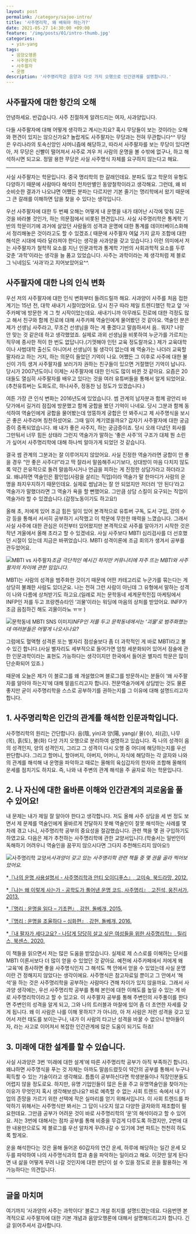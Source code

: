 ```yaml
---
layout: post
permalink: /category/sajoo-intro/
title: '사주명리학, 왜 배워야 하는가?'
date: 2021-05-27 14:30:00 +09:00
feature: '/img/posts/01/intro-thumb.jpg'
categories:
  - yin-yang
tags:
  - 음양오행론
  - 사주명리학
  - 사주팔자
  - 운명
description: '사주명리학은 음양과 다섯 가지 오행으로 인간관계를 설명합니다.'
---
```


## 사주팔자에 대한 항간의 오해

안녕하세요. 반갑습니다. 사주 친절하게 알려드리는 여자, 사과양입니다.

다들 사주팔자에 대해 어떻게 생각하고 계시는지요? 혹시 무당들이 보는 것이라는 오해와 편견이 있지는 않으신가요? 놀랍게도 사주팔자는 무당과는 전혀 무관합니다^^ 무당은 우리나라의 토속신앙인 샤머니즘에 해당하고, 따라서 사주팔자를 보는 무당이 있다면 아, 저 무당은 신빨이 떨어져서 사주로 겨우 저 사람의 운명을 볼 수밖에 없구나, 하고 해석하시면 되고요. 정말 용한 무당은 사실 사주명식 자체를 요구하지 않는다고 해요.

* * *

사실 사주팔자는 학문입니다. 중국 명리학의 한 갈래인데요. 분파도 많고 학문의 유형도 다양하기 때문에 사람마다 해석이 천차만별인 동양철학이라고 생각해요. 그런데, 왜 비슷비슷한 결과가 나오냐면 어쨌든 분파는 다르지만 기본 줄기는 명리학에서 왔기 때문에 그 큰 갈래를 이해하면 답을 찾을 수 있다는 생각입니다.

우선 사주팔자에 대한 두 번째 오해는 어떻게 내 운명을 내가 태어난 시각에 맞춰 모든 것을 바라볼 것인가, 하는 의문점에서 비롯된 편견입니다. 사실 사주명리학은 통계학 기반의 학문이기에 과거에 살았던 사람들의 성격과 운명에 대한 통계를 데이터베이스화해서 정리해놓은 것이라고도 할 수 있겠죠.( 때문에 사주팔자 여덟 가지 글자 조합에 대한 해석은 시대에 따라 달라져야 한다는 생각을 사과양을 갖고 있습니다.) 이런 의미에서 저는 사주팔자가 철학적 요소를 지닌 인문과학과 통계학 기반의 사회과학적 요소를 두루 갖춘 ‘과학’이라는 생각을 늘 품고 있었습니다. 사주는 과학이라는 제 생각처럼 제 블로그 닉네임도 ‘사과’라고 지어보았어요^^.

## 사주팔자에 대한 나의 인식 변화

우선 저의 사주팔자에 대한 인식 변화부터 들려드릴까 해요. 사과양이 사주를 처음 접한 계기는 15년 전, 대학 새내기 시절이었어요. 당시 친구 따라 제일 트렌디했던 학교 앞 ‘사주카페’에 방문한 게 그 첫 시작이었는데요. 새내기니까 아무래도 진로에 대한 걱정도 많고 해서 친구와 함께 진로에 대해 사주카페 역술인에게 물어봤던 것 같아요. 역술인 분은 제가 선생님 사주라고, 무조건 선생님을 하는 게 좋겠다고 말씀하셔서 음.. 뭐지? 나랑 안 맞는 것 같은데 하고 생각했었죠. 실제로 과외 선생님을 비롯하여 누군가를 가르치는 직무에 종사한 적이 한 번도 없답니다.(기껏해야 인턴 교육 정도랄까요.) 제가 교육대학이나 사범대학 출신도 아니어서 선생님이 될 생각이 없는데 왜 역술가는 나더러 교육할 팔자라고 하는 거지, 하는 의문이 들었던 기억이 나요. 어쨌든 그 이후로 사주에 대한 불신이 가득 생겨 사주팔자를 보러가자 권하는 친구들이 있으면 거절했던 기억이 납니다. 당시가 2007년도이니 이제는 사주팔자에 대한 인식도 많이 바뀐 것 같아요. 요즘은 20대들도 열심히 사주팔자를 배우고 있다는 것을 여러 유튜버들을 통해서 알게 되었어요.(추천유튜버는 도화도르, 하나사주, 정동찬 님 정도가 있겠습니다.)

여튼 가장 큰 인식 변화는 2016년도에 있었습니다. 썸 관계의 남자분과 함께 광안리 바닷가에서 길거리 점집에 방문했고 함께 궁합을 봤던 기억이 나네요. 당시 그분과 함께 동석하여 역술인에게 궁합을 물어봤는데 엉뚱하게 궁합은 안 봐주시고 제 사주명식을 보시곤 좋은 사주라며 칭찬하셨어요. 그때 일이 계기였을까요? 갑자기 사주팔자에 대한 궁금증이 증폭되었습니다. 왜 내가 좋은 사주지, 하는 궁금증이죠. 당시 오래 다녔던 회사를 그만둬서 너무 힘든 상태라 그런지 역술가가 말하는 ‘좋은 사주’의 구조가 대체 뭔 소린가 싶어서 사주명리학에 대해 하나씩 알아가게 되었던 것 같습니다.

결국 썸 관계의 그분과는 잘 이루어지지 않았어요. 사실 진정한 역술가라면 궁합이 안 좋을 경우 “안 좋은 사주다!”라고 딱 잘라서 말씀해주시기보다, 상대방이 마음 다치지 않도록 약간 은유적으로 돌려 말씀하시거나 언급을 피하는 게 진정한 상담가라고 하더라고요. 왜냐하면 역술인은 활인업(사람을 살리는 직업)이라 역술가 말 한마디가 사람의 운명을 좌지우지하기 때문인데요. 실제로 썸남과는 잘 안 되었지만 저더러 ‘안 된다’라고 역술가가 말했더라면 그 역술가 욕을 할 뻔했어요. 그만큼 상담 스킬이 요구되는 직업이 역술가라 할 수 있겠습니다.(감정노동이기도 하고요!)

올해 초, 저에게 있어 조금 힘든 일이 있어 본격적으로 유튜버 구독, 도서 구입, 강의 수강 등을 통해서 서서히 공부하기 시작했고 이 학문에 무한한 매력을 느꼈습니다. 그래서 사실 사주에 대한 관심은 이전부터 있어왔지만 본격적으로 사주를 알아가기 시작한 것은 작년 겨울에서 올해 초라고 할 수 있겠네요. 사실 사주보다 MBTI 심리검사를 더 선호했던 시절이 있는데 지금은 바뀌었습니다. MBTI 성격이론에 조금 회의가 생겨서 공부를 관두었어요.

![MBTI vs 사주팔자](/img/posts/01/intro-1.jpg)_조금 극단적인 예시긴 하지만 커뮤니티에 자주 뜨는 MBTI와 사주팔자의 차이에 관한 밈입니다._

MBTI는 사람의 성격을 범주화한 것이기 때문에 어떤 카테고리로 누군가를 묶는다는 게 상당히 불쾌한 사람도 있더군요. 나는 전혀 그런 사람이 아닌데 그 유형에서 말하는 성격이 나와 다름에 상처받기도 하고요.(일례로 저는 문학동네 세계문학전집 마케팅에서 INFP인 저를 두고 프랑켄슈타인 ‘괴물’이라는 워딩에 마음의 상처를 받았어요. INFP가 조금 음침하긴 해도 괴물이라뇨 ㅠㅠ )

![문학동네 MBTI SNS 이미지](/img/posts/01/intro-2.jpg)_INFP인 저를 두고 문학동네에서는 ‘괴물’로 범주화했는데 여러분들은 어떻게 나오시나요?_

그럼에도 혈액형 성격론 또는 별자리 점성술보다 좀 더 과학적인 게 바로 MBTI라고 볼 수 있긴 합니다.(사실 별자리도 세부적으로 들어가면 엄청 세분화되어 있어서 점술에 관한 인문과학이라는 표현도 가능하다는 생각이지만 한국에서 들어온 별자리 학문은 많이 단순화되어 있죠.)

때문에 오늘은 제가 이 블로그를 왜 개설했으며 블로그를 방문하시는 분들이 ‘왜 사주팔자를 알아야 하는지’에 대해 말씀드리고자 합니다. 전문역술가에게 상담받는 것도 물론 좋지만 굳이 사주명리학을 스스로 공부하기를 권하는지를 그 이유에 대해 설명드리고자 합니다.

## 1. 사주명리학은 인간의 관계를 해석한 인문과학입니다.

사주명리학의 원리는 간단합니다. 음(陰, yin)과 양(陽, yang)/ 물(수), 쇠(금), 나무(목), 흙(토), 불(화) 다섯 가지 오행으로 분리하여 설명하고 있습니다. 즉 나의 성격이 음의 성격인지, 양의 성격인지, 그리고 그 성격이 다시 오행 중 어디에 해당하는지를 우선 판단합니다. 그리고 할머니, 할아버지, 아버지, 어머니, 자식에 해당하는 각 글자와 나와의 관계를 해석해 내 운명을 파악하고 때로는 올해의 육십갑자의 한자와 조합해 올해의 운세를 점치기도 하지요. 즉, 나와 내 주변의 관계 해석을 주 골자로 하는 학문입니다.

## 2. 나 자신에 대한 올바른 이해와 인간관계의 괴로움을 풀 수 있어요!

내 문제는 내가 제일 잘 알아야 한다고 생각합니다. 저도 올해 사주 상담을 세 번 정도 보면서 제 문제를 역술인에게 올바르게 전달하지 못해 역술인이 잘못 해석하는 사례를 몇 차례 겪고 나니, 사주명리학 공부의 중요성을 절감했습니다. 관련 책을 몇 권 구입하기도 하였고요. 다음은 제가 추천하는 사주명리학에 관한 교양서입니다.(학술서는 일반인이 독해하기 어려우니 역술인을 꿈꾸지 않으시다면 그다지 추천해드리지 않아요!)

![사주명리학 교양서](/img/posts/01/intro-3.jpg)_사과양이 갖고 있는 사주명리학 관련 책들 중 몇 권을 골라 찍어보았어요._


*[『나의 운명 사용설명서 - 사주명리학과 안티 오이디푸스』, 고미숙, 북드라망, 2012.](http://aladin.kr/p/lTBU)  

*[『나는 왜 이렇게 사는가 - 공학도가 풀어낸 운명 코드, 사주명리』, 고진석, 웅진서가, 2013.](http://aladin.kr/p/qGmty)  

*[『명리 : 운명을 읽다 – 기초편』, 강헌, 돌베개, 2015.](http://aladin.kr/p/lJVUA)  

*[『명리 : 운명을 조율하다 – 심화편』, 강헌, 돌베개, 2016.](http://aladin.kr/p/LJR6e)  

*[『내 팔자가 세다고요? - 나답게 당당히 살고 싶은 여성들을 위한 사주명리학』, 릴리스, 북센스. 2020.](http://aladin.kr/p/cWAiQ)  



이 책들을 읽으면서 저는 많은 도움을 받았습니다. 실제로 제 스스로를 이해하는 단서를 MBTI 이론서보다 더 많이 얻을 수 있었던 것 같아요. 예전에 사주카페에서 저에게 왜 ‘교육’에 종사하면 좋을 사주명식인지 그 해석도 책 안에서 얻을 수 있었는데 사실 운명이란 건 정해지지 않았다는 생각이에요. 사주명식은 참고자료일 뿐이고 그 안에서 ‘해석’을 하는 것은 사주명리학을 공부하는 사람마다 견해 차이가 있지 않을까요.
그래서 사과양 생각에는, 우선 사주명리학 공부를 통해 본인에 대한 이해도를 높일 수 있는 게 바로 사주명리학이라고 할 수 있고요. 이 사주팔자 공부를 통해 주변인의 사주풀이를 한다면 주변인의 성격을 알게 되고, 그와 나의 트러블과 마찰에 있어 좀 더 초연한 자세를 갖게 됩니다. 왜 이 사람은 나를 이해 못하지? 가 아니라, 아 저 사람은 저런 성격을 갖고 있어서 저런 태도를 보이는구나, 내가 이 사람의 타고난 성격을 바꿀 수 없으니 받아들이자, 라는 사고로 이어져서 복잡한 인간관계에 많은 도움이 되기도 하죠!

## 3. 미래에 대한 설계를 할 수 있습니다.

사실 사과양은 3번 ‘미래에 대한 설계’에 따른 사주명리학 공부가 아직 부족하긴 합니다. 왜냐하면 사주명식을 푸는 것 자체는 아까도 말씀드렸듯이 약간의 공부를 통해서 누구나 획득할 수 있는 기술이라고 생각해요. 틈틈이 공부하신다면 학생분들이나 직장인분들도 어렵지 않을 정도로요. 하지만, 유명 기업인들이 많은 돈을 주고 유명역술인을 찾아가는 이유가 무엇인지 혹시 생각해보셨나요? 바로 예측할 수 없는 사회 트렌드 속에서 내 기업의 존망을 가르기 위한 선택에 작은 실마리를 얻기 위해서입니다. 이 사회 트렌드를 파악하기 위해서는 사주명식만 봐서는 그 답이 나오지 않고 다양한 글자와의 재조합이 필요한데요. 그만큼 공부가 어려운 것이 바로 사주명리학의 ‘운’의 해석이라고 할 수 있어요. 저는 3번에 대해서는 점차 공부를 통해 비중을 무겁게 다루도록 하겠지만, 2번에 대한 내용만으로도 제 블로그를 우선 알차게 꾸려나갈 수 있기에 3번 파트는 천천히 하도록 할게요.

운을 해석한다는 것은 올해 들어온 60갑자의 연간 운세, 하루에 해당하는 일간 운세 모두를 파악하여 나의 사주명식과의 합과 충을 파악하는 일이라고 해요. 이것만 알게 된다면 내 삶을 어떻게 꾸려 나갈 것인지에 대한 판단이 설 수 있을 정도로 운을 활용하는 게 가능하다는 의견입니다.

* * *

## 글을 마치며

여기까지 ‘사과양의 사주는 과학이다’ 블로그 개설 취지를 설명드렸는데요. 다음번엔 본격적으로 사주팔자에 대한 기본 개념과 음양오행론에 대해서 설명해드리고자 합니다. 긴 글 읽어주셔서 감사합니다.
